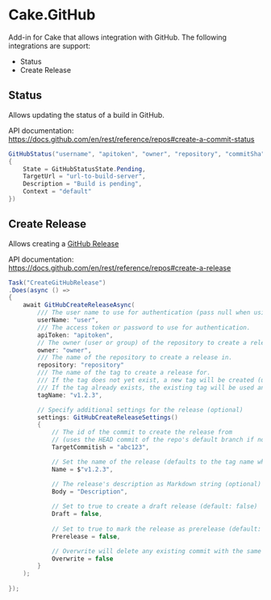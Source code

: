 # Cake.GitHub

Add-in for Cake that allows integration with GitHub. The following integrations are support:

* Status
* Create Release
 
## Status

Allows updating the status of a build in GitHub.

API documentation: https://docs.github.com/en/rest/reference/repos#create-a-commit-status

```cs
GitHubStatus("username", "apitoken", "owner", "repository", "commitSha", new GitHubStatusSettings
{
    State = GitHubStatusState.Pending,
    TargetUrl = "url-to-build-server",
    Description = "Build is pending",
    Context = "default"
})
```

## Create Release

Allows creating a [GitHub Release](https://docs.github.com/en/repositories/releasing-projects-on-github/about-releases)

API documentation: https://docs.github.com/en/rest/reference/repos#create-a-release

```cs
Task("CreateGitHubRelease")
.Does(async () =>
{
    await GitHubCreateReleaseAsync(
        /// The user name to use for authentication (pass null when using an access token).
        userName: "user",
        /// The access token or password to use for authentication.
        apiToken: "apitoken",
        // The owner (user or group) of the repository to create a release in.
        owner: "owner", 
        /// The name of the repository to create a release in.
        repository: "repository"
        /// The name of the tag to create a release for. 
        /// If the tag does not yet exist, a new tag will be created (using either the HEAD of the default branch or the commit specified in the settings).
        /// If the tag already exists, the existing tag will be used and the commit specified in the settings will be ignored.
        tagName: "v1.2.3",

        // Specify additional settings for the release (optional)
        settings: GitHubCreateReleaseSettings() 
        {
            // The id of the commit to create the release from 
            // (uses the HEAD commit of the repo's default branch if not specified)
            TargetCommitish = "abc123",

            // Set the name of the release (defaults to the tag name when not specified)
            Name = $"v1.2.3",

            // The release's description as Markdown string (optional)
            Body = "Description",
            
            // Set to true to create a draft release (default: false)
            Draft = false,
            
            // Set to true to mark the release as prerelease (default: false)
            Prerelease = false,

            // Overwrite will delete any existing commit with the same tag name if it exists
            Overwrite = false
        }
    );
    
});
```
